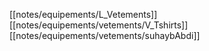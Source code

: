 [[notes/equipements/L_Vetements]] [[notes/equipements/vetements/V_Tshirts]] [[notes/equipements/vetements/suhaybAbdi]]